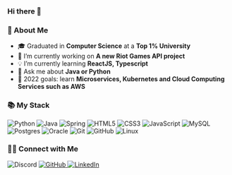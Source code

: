 ### Hi there 👋

### 🤵 About Me

- 🎓 Graduated in **Computer Science** at a **Top 1% University**
- 🔭 I’m currently working on **A new Riot Games API project** 
- 💡 I’m currently learning **ReactJS, Typescript**
- 💬 Ask me about **Java or Python**
- 🥅 2022 goals: learn **Microservices, Kubernetes and Cloud Computing Services such as AWS**

### 📚 My Stack

![Python](https://img.shields.io/badge/python-%2314354C.svg?style=for-the-badge&logo=python&logoColor=white)
![Java](https://img.shields.io/badge/java-%23ED8B00.svg?&style=for-the-badge&logo=java&logoColor=white)
![Spring](https://img.shields.io/badge/spring%20-%236DB33F.svg?&style=for-the-badge&logo=spring&logoColor=white)
![HTML5](https://img.shields.io/badge/html5%20-%23E34F26.svg?&style=for-the-badge&logo=html5&logoColor=white)
![CSS3](https://img.shields.io/badge/css3%20-%231572B6.svg?&style=for-the-badge&logo=css3&logoColor=white)
![JavaScript](https://img.shields.io/badge/javascript%20-%23323330.svg?&style=for-the-badge&logo=javascript&logoColor=%23F7DF1E)
![MySQL](https://img.shields.io/badge/mysql-%2300f.svg?&style=for-the-badge&logo=mysql&logoColor=white)
![Postgres](https://img.shields.io/badge/postgres-%23316192.svg?&style=for-the-badge&logo=postgresql&logoColor=white)
![Oracle](https://img.shields.io/badge/Oracle-F80000?style=for-the-badge&logo=oracle&logoColor=white)
![Git](https://img.shields.io/badge/git%20-%23F05033.svg?&style=for-the-badge&logo=git&logoColor=white)
![GitHub](https://img.shields.io/badge/github%20-%23121011.svg?&style=for-the-badge&logo=github&logoColor=white)
![Linux](https://img.shields.io/badge/Linux-FCC624?style=for-the-badge&logo=linux&logoColor=black)

### 🤝🏻 Connect with Me 

<div align="left">
  <img 
     alt="Discord" 
     title="Medina#8435"
     src="https://img.shields.io/badge/Medina%238435%20-%237289DA.svg?&style=for-the-badge&logo=discord&logoColor=white"
   />
   <a href="https://github.com/williamgrmedina">
    <img 
      alt="GitHub" 
      title="WilliamGRMedina"
      src="https://img.shields.io/badge/github%20-%23121011.svg?&style=for-the-badge&logo=github&logoColor=white"
    />
   </a>
   <a href="https://www.linkedin.com/in/william-medina-4346351a7">
    <img 
      alt="LinkedIn" 
      title="William Medina"
      src="https://img.shields.io/badge/linkedin%20-%230077B5.svg?&style=for-the-badge&logo=linkedin&logoColor=white"
    />
   </a>
</div>
